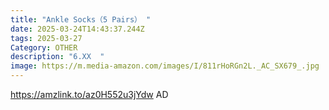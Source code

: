 ```yaml
---
title: "Ankle Socks（5 Pairs） "
date: 2025-03-24T14:43:37.244Z
tags: 2025-03-27
Category: OTHER
description: "6.XX  "
image: https://m.media-amazon.com/images/I/811rHoRGn2L._AC_SX679_.jpg
---
```

https://amzlink.to/az0H552u3jYdw   AD